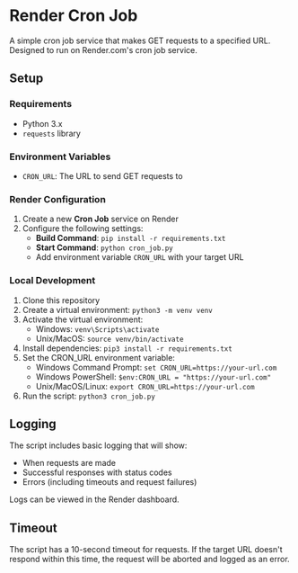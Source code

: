 # Render Cron Job

A simple cron job service that makes GET requests to a specified URL. Designed to run on Render.com's cron job service.

## Setup

### Requirements
- Python 3.x
- `requests` library

### Environment Variables
- `CRON_URL`: The URL to send GET requests to

### Render Configuration

1. Create a new **Cron Job** service on Render
2. Configure the following settings:
   - **Build Command**: `pip install -r requirements.txt`
   - **Start Command**: `python cron_job.py`
   - Add environment variable `CRON_URL` with your target URL

### Local Development

1. Clone this repository
2. Create a virtual environment: `python3 -m venv venv`
3. Activate the virtual environment:
   - Windows: `venv\Scripts\activate`
   - Unix/MacOS: `source venv/bin/activate`
4. Install dependencies: `pip3 install -r requirements.txt`
5. Set the CRON_URL environment variable:
   - Windows Command Prompt: `set CRON_URL=https://your-url.com`
   - Windows PowerShell: `$env:CRON_URL = "https://your-url.com"`
   - Unix/MacOS/Linux: `export CRON_URL=https://your-url.com`
6. Run the script: `python3 cron_job.py`

## Logging

The script includes basic logging that will show:
- When requests are made
- Successful responses with status codes
- Errors (including timeouts and request failures)

Logs can be viewed in the Render dashboard.

## Timeout

The script has a 10-second timeout for requests. If the target URL doesn't respond within this time, the request will be aborted and logged as an error. 